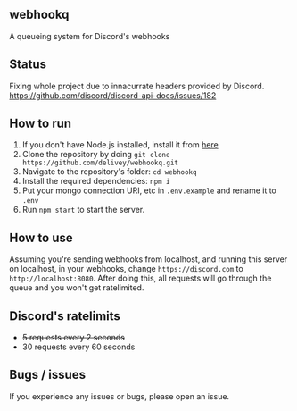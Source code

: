 ## webhookq
A queueing system for Discord's webhooks

## Status
Fixing whole project due to innacurrate headers provided by Discord.
https://github.com/discord/discord-api-docs/issues/182

## How to run
1. If you don't have Node.js installed, install it from [here](https://nodejs.org/en/download/)
2. Clone the repository by doing `git clone https://github.com/delivey/webhookq.git`
3. Navigate to the repository's folder: `cd webhookq`
4. Install the required dependencies: `npm i`
5. Put your mongo connection URI, etc in `.env.example` and rename it to `.env`
6. Run `npm start` to start the server.

## How to use
Assuming you're sending webhooks from localhost, and running this server on localhost, in your webhooks, change `https://discord.com` to `http://localhost:8080`. After doing this, all requests will go through the queue and you won't get ratelimited.

## Discord's ratelimits
* ~~5 requests every 2 seconds~~
* 30 requests every 60 seconds

## Bugs / issues
If you experience any issues or bugs, please open an issue.

